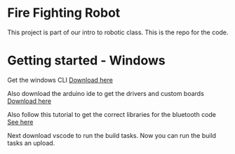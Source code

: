 # Fire Fighting Robot
This project is part of our intro to robotic class. This is the repo for the code.

# Getting started - Windows
Get the windows CLI
[Download here](https://arduino.github.io/arduino-cli/1.1/installation/#download)

Also download the arduino ide to get the drivers and custom boards [Download here](https://www.arduino.cc/en/software)

Also follow this tutorial to get the correct libraries for the bluetooth code [See here](https://racheldebarros.com/esp32-projects/connect-your-game-controller-to-an-esp32/)

Next download vscode to run the build tasks. Now you can run the build tasks an upload.